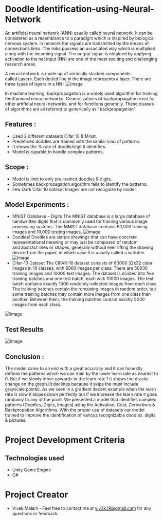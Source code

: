 # Doodle Identification-using-Neural-Network
An artificial neural network (ANN) usually called neural network. It can be considered as a resemblance to a paradigm which is inspired by biological nervous system. In network the signals are transmitted by the means of connections links. The links possess an associated way which is multiplied along with the incoming signal. The output signal is obtained by applying activation to the net input (NN) are one of the most exciting and challenging research areas.

A neural network is made up of vertically stacked components called Layers. Each dotted line in the image represents a layer. There are three types of layers in a NN-
![image](https://github.com/viv3k19/Doodle-Identification-using-Neural-Network/assets/82309435/c424a83e-8063-4b56-9c5b-d42fc1930b34)

In machine learning, backpropagation is a widely used algorithm for training feedforward neural networks. Generalizations of backpropagation exist for other artificial neural networks, and for functions generally. These classes of algorithms are all referred to generically as "backpropagation".

## Features :
* Used 2 different datasets Cifar 10 & Minst. 
* Predefined doddles are trained with the similar kind of patterns. 
* It shows the % rate of doodle/digit it identifies. 
* Model is capable to handle complex patterns.

## Scope :
* Model is limit to only pre-trained doodles & digits. 
* Sometimes backpropagation algorithm fails to identify the patterns.
* Few Dark Cifar 10 dataset images are not recognize by model.

## Model Experiments :
* MNIST Database – Digits
The MNIST database is a large database of handwritten digits that is commonly used for training various image processing systems.
The MNIST database contains 60,000 training images and 10,000 testing images.
![image](https://github.com/viv3k19/Doodle-Identification-using-Neural-Network/assets/82309435/0d319e59-4261-45b3-86dc-3cf8f704c194)
* Doodles!
Doodles are simple drawings that can have concrete representational meaning or may just be composed of random and abstract lines or shapes, generally without ever lifting the drawing device from the paper, in which case it is usually called a scribble.
![image](https://github.com/viv3k19/Doodle-Identification-using-Neural-Network/assets/82309435/caaec6d3-d1e7-41c1-bdb9-5f198a955a59)
* Cifar-10 Dataset
The CIFAR-10 dataset consists of 60000 32x32 color images in 10 classes, with 6000 images per class. There are 50000 training images and 10000 test images.
The dataset is divided into five training batches and one test batch, each with 10000 images. The test batch contains exactly 1000 randomly-selected images from each class. The training batches contain the remaining images in random order, but some training batches may contain more images from one class than another. Between them, the training batches contain exactly 5000 images from each class.

![image](https://github.com/viv3k19/Doodle-Identification-using-Neural-Network/assets/82309435/b9929adc-e17a-40fa-9483-202f3fe639ad)

## Test Results
![image](https://github.com/viv3k19/Doodle-Identification-using-Neural-Network/assets/82309435/c43f340d-fdcc-4fbd-8e95-7f2dbfa6b18b)

## Conclusion :
The model came to an end with a great accuracy and it can honestly defines the patterns which we can train by the lower learn rate as nearest to 0.
But if we slowly move upwards to the learn rate 1 it shows the drastic change on the graph.(it declines because it skips the must include grayscale points).
As we seen in a gradient decent example when the learn rate is slow it slopes down perfectly but if we increase the learn rate it goes randomly to any of the point.
We presented a model that identifies complex patterns (Doodles, Digits, Images) using the Activation, Cost, Derivatives & Backpropation Algorithms. 
With the proper use of datasets our model trained to improve the identification of various recognizable doodles, digits & pictures.

# Project Development Criteria
## Technologies used
* Unity Game Engine
* C#

# Project Creator
* Vivek Malam - Feel free to contact me at viv3k.19@gmail.com for any questions or feedback.









